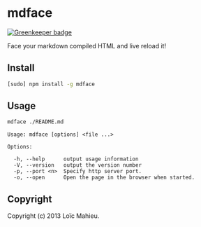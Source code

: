 # mdface

[![Greenkeeper badge](https://badges.greenkeeper.io/LoicMahieu/mdface.svg)](https://greenkeeper.io/)

Face your markdown compiled HTML and live reload it!

## Install

```bash
[sudo] npm install -g mdface
```

## Usage
```bash
mdface ./README.md
```

```
Usage: mdface [options] <file ...>

Options:

  -h, --help      output usage information
  -V, --version   output the version number
  -p, --port <n>  Specify http server port.
  -o, --open      Open the page in the browser when started.
```

## Copyright

Copyright (c) 2013 Loïc Mahieu.